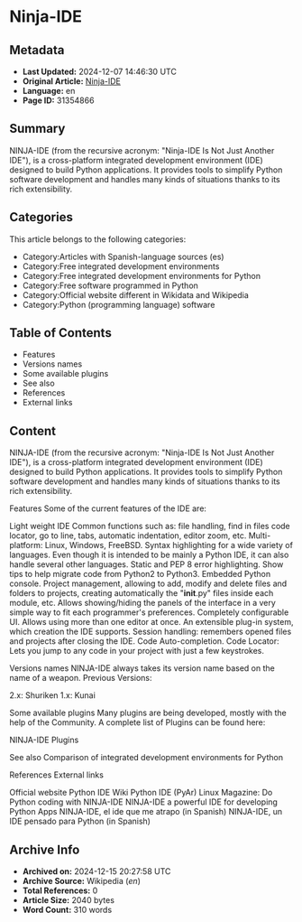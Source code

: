 # Ninja-IDE

## Metadata
- **Last Updated:** 2024-12-07 14:46:30 UTC
- **Original Article:** [Ninja-IDE](https://en.wikipedia.org/wiki/Ninja-IDE)
- **Language:** en
- **Page ID:** 31354866

## Summary
NINJA-IDE (from the recursive acronym: "Ninja-IDE Is Not Just Another IDE"), is a cross-platform integrated development environment (IDE) designed to build Python applications.
It provides tools to simplify Python software development and handles many kinds of situations thanks to its rich extensibility.

## Categories
This article belongs to the following categories:

- Category:Articles with Spanish-language sources (es)
- Category:Free integrated development environments
- Category:Free integrated development environments for Python
- Category:Free software programmed in Python
- Category:Official website different in Wikidata and Wikipedia
- Category:Python (programming language) software

## Table of Contents

- Features
- Versions names
- Some available plugins
- See also
- References
- External links

## Content

NINJA-IDE (from the recursive acronym: "Ninja-IDE Is Not Just Another IDE"), is a cross-platform integrated development environment (IDE) designed to build Python applications.
It provides tools to simplify Python software development and handles many kinds of situations thanks to its rich extensibility.

Features
Some of the current features of the IDE are:

Light weight IDE
Common functions such as: file handling, find in files code locator, go to line, tabs, automatic indentation, editor zoom, etc.
Multi-platform: Linux, Windows, FreeBSD.
Syntax highlighting for a wide variety of languages. Even though it is intended to be mainly a Python IDE, it can also handle several other languages.
Static and PEP 8 error highlighting.
Show tips to help migrate code from Python2 to Python3.
Embedded Python console.
Project management, allowing to add, modify and delete files and folders to projects, creating automatically the "__init__.py" files inside each module, etc.
Allows showing/hiding the panels of the interface in a very simple way to fit each programmer's preferences.
Completely configurable UI.
Allows using more than one editor at once.
An extensible plug-in system, which creation the IDE supports.
Session handling: remembers opened files and projects after closing the IDE.
Code Auto-completion.
Code Locator: Lets you jump to any code in your project with just a few keystrokes.

Versions names
NINJA-IDE always takes its version name based on the name of a weapon.
Previous Versions:

2.x: Shuriken
1.x: Kunai

Some available plugins
Many plugins are being developed, mostly with the help of the Community.
A complete list of Plugins can be found here:

NINJA-IDE Plugins

See also
Comparison of integrated development environments for Python

References
External links

Official website
Python IDE Wiki
Python IDE (PyAr)
Linux Magazine: Do Python coding with NINJA-IDE
NINJA-IDE a powerful IDE for developing Python Apps
NINJA-IDE, el ide que me atrapo (in Spanish)
NINJA-IDE, un IDE pensado para Python (in Spanish)

## Archive Info
- **Archived on:** 2024-12-15 20:27:58 UTC
- **Archive Source:** Wikipedia (_en_)
- **Total References:** 0
- **Article Size:** 2040 bytes
- **Word Count:** 310 words
